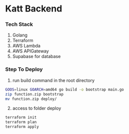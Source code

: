 # Katt Backend


### Tech Stack
1. Golang
2. Terraform
3. AWS Lambda
4. AWS APIGateway
5. Supabase for database

### Step To Deploy
1. run build command in the root directory

```bash
GOOS=linux GOARCH=amd64 go build -o bootstrap main.go
zip function.zip bootstrap
mv function.zip deploy/
```

2. access to folder deploy

```bash
terraform init
terraform plan
terraform apply
```
